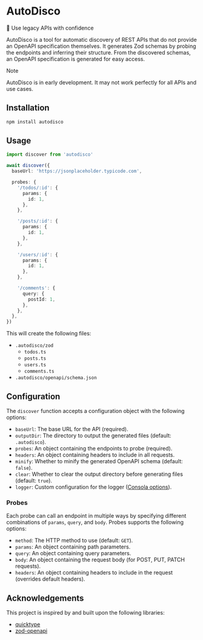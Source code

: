 # AutoDisco

🪩 Use legacy APIs with confidence

AutoDisco is a tool for automatic discovery of REST APIs that do not provide an OpenAPI specification themselves.
It generates Zod schemas by probing the endpoints and inferring their structure.
From the discovered schemas, an OpenAPI specification is generated for easy access.

> [!NOTE]  
> AutoDisco is in early development. It may not work perfectly for all APIs and use cases.

## Installation

```bash
npm install autodisco
```

## Usage

```ts
import discover from 'autodisco'

await discover({
  baseUrl: 'https://jsonplaceholder.typicode.com',

  probes: {
    '/todos/:id': {
      params: {
        id: 1,
      },
    },

    '/posts/:id': {
      params: {
        id: 1,
      },
    },

    '/users/:id': {
      params: {
        id: 1,
      },
    },

    '/comments': {
      query: {
        postId: 1,
      },
    },
  },
})
```

This will create the following files:

- `.autodisco/zod`
  - `todos.ts`
  - `posts.ts`
  - `users.ts`
  - `comments.ts`
- `.autodisco/openapi/schema.json`

## Configuration

The `discover` function accepts a configuration object with the following options:

- `baseUrl`: The base URL for the API (required).
- `outputDir`: The directory to output the generated files (default: `.autodisco`).
- `probes`: An object containing the endpoints to probe (required).
- `headers`: An object containing headers to include in all requests.
- `minify`: Whether to minify the generated OpenAPI schema (default: `false`).
- `clear`: Whether to clear the output directory before generating files (default: `true`).
- `logger`: Custom configuration for the logger ([Consola options](https://github.com/unjs/consola)).

### Probes

Each probe can call an endpoint in multiple ways by specifying different combinations of `params`, `query`, and `body`.
Probes supports the following options:

- `method`: The HTTP method to use (default: `GET`).
- `params`: An object containing path parameters.
- `query`: An object containing query parameters.
- `body`: An object containing the request body (for POST, PUT, PATCH requests).
- `headers`: An object containing headers to include in the request (overrides default headers).

## Acknowledgements

This project is inspired by and built upon the following libraries:
- [quicktype](https://quicktype.io/)
- [zod-openapi](https://github.com/samchungy/zod-openapi)

